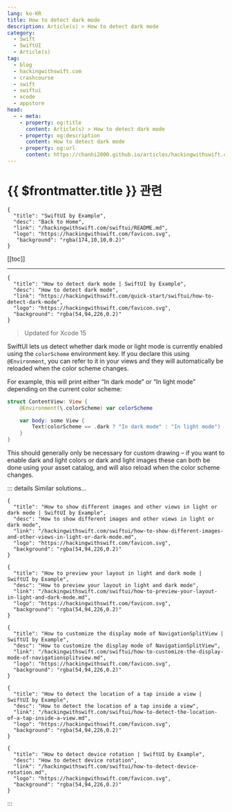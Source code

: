 ```yaml
---
lang: ko-KR
title: How to detect dark mode
description: Article(s) > How to detect dark mode
category:
  - Swift
  - SwiftUI
  - Article(s)
tag: 
  - blog
  - hackingwithswift.com
  - crashcourse
  - swift
  - swiftui
  - xcode
  - appstore
head:
  - - meta:
    - property: og:title
      content: Article(s) > How to detect dark mode
    - property: og:description
      content: How to detect dark mode
    - property: og:url
      content: https://chanhi2000.github.io/articles/hackingwithswift.com/swiftui/how-to-detect-dark-mode.html
---
```


# {{ $frontmatter.title }} 관련

```component VPCard
{
  "title": "SwiftUI by Example",
  "desc": "Back to Home",
  "link": "/hackingwithswift.com/swiftui/README.md",
  "logo": "https://hackingwithswift.com/favicon.svg",
   "background": "rgba(174,10,10,0.2)"
}
```

[[toc]]

---

```component VPCard
{
  "title": "How to detect dark mode | SwiftUI by Example",
  "desc": "How to detect dark mode",
  "link": "https://hackingwithswift.com/quick-start/swiftui/how-to-detect-dark-mode",
  "logo": "https://hackingwithswift.com/favicon.svg",
  "background": "rgba(54,94,226,0.2)"
}
```

> Updated for Xcode 15

SwiftUI lets us detect whether dark mode or light mode is currently enabled using the `colorScheme` environment key. If you declare this using `@Environment`, you can refer to it in your views and they will automatically be reloaded when the color scheme changes.

For example, this will print either “In dark mode” or “In light mode” depending on the current color scheme:

```swift
struct ContentView: View {
    @Environment(\.colorScheme) var colorScheme

    var body: some View {
        Text(colorScheme == .dark ? "In dark mode" : "In light mode")
    }
}
```

<VidStack src="https://hackingwithswift.com/img/books/quick-start/swiftui/how-to-detect-dark-mode-1~dark.mp4" />

This should generally only be necessary for custom drawing – if you want to enable dark and light colors or dark and light images these can both be done using your asset catalog, and will also reload when the color scheme changes.

::: details Similar solutions…

```component VPCard
{
  "title": "How to show different images and other views in light or dark mode | SwiftUI by Example",
  "desc": "How to show different images and other views in light or dark mode",
  "link": "/hackingwithswift.com/swiftui/how-to-show-different-images-and-other-views-in-light-or-dark-mode.md",
  "logo": "https://hackingwithswift.com/favicon.svg",
  "background": "rgba(54,94,226,0.2)"
}
```

```component VPCard
{
  "title": "How to preview your layout in light and dark mode | SwiftUI by Example",
  "desc": "How to preview your layout in light and dark mode",
  "link": "/hackingwithswift.com/swiftui/how-to-preview-your-layout-in-light-and-dark-mode.md",
  "logo": "https://hackingwithswift.com/favicon.svg",
  "background": "rgba(54,94,226,0.2)"
}
```

```component VPCard
{
  "title": "How to customize the display mode of NavigationSplitView | SwiftUI by Example",
  "desc": "How to customize the display mode of NavigationSplitView",
  "link": "/hackingwithswift.com/swiftui/how-to-customize-the-display-mode-of-navigationsplitview.md",
  "logo": "https://hackingwithswift.com/favicon.svg",
  "background": "rgba(54,94,226,0.2)"
}
```

```component VPCard
{
  "title": "How to detect the location of a tap inside a view | SwiftUI by Example",
  "desc": "How to detect the location of a tap inside a view",
  "link": "/hackingwithswift.com/swiftui/how-to-detect-the-location-of-a-tap-inside-a-view.md",
  "logo": "https://hackingwithswift.com/favicon.svg",
  "background": "rgba(54,94,226,0.2)"
}
```

```component VPCard
{
  "title": "How to detect device rotation | SwiftUI by Example",
  "desc": "How to detect device rotation",
  "link": "/hackingwithswift.com/swiftui/how-to-detect-device-rotation.md",
  "logo": "https://hackingwithswift.com/favicon.svg",
  "background": "rgba(54,94,226,0.2)"
}
```

:::

